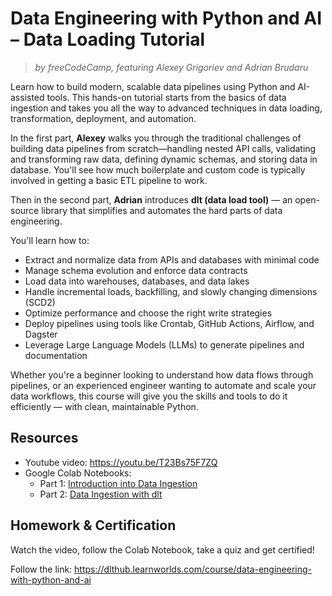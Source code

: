 # **Data Engineering with Python and AI – Data Loading Tutorial**  

> *by freeCodeCamp, featuring Alexey Grigoriev and Adrian Brudaru*

Learn how to build modern, scalable data pipelines using Python and AI-assisted tools. 
This hands-on tutorial starts from the basics of data ingestion and takes you all the way to advanced techniques in data loading, transformation, deployment, and automation.

In the first part, **Alexey** walks you through the traditional challenges of building data pipelines from scratch—handling nested API calls, validating and transforming raw data, defining dynamic schemas, and storing data in database. 
You'll see how much boilerplate and custom code is typically involved in getting a basic ETL pipeline to work.

Then in the second part, **Adrian** introduces **dlt (data load tool)** — an open-source library that simplifies and automates the hard parts of data engineering. 

You'll learn how to:
- Extract and normalize data from APIs and databases with minimal code
- Manage schema evolution and enforce data contracts
- Load data into warehouses, databases, and data lakes
- Handle incremental loads, backfilling, and slowly changing dimensions (SCD2)
- Optimize performance and choose the right write strategies
- Deploy pipelines using tools like Crontab, GitHub Actions, Airflow, and Dagster
- Leverage Large Language Models (LLMs) to generate pipelines and documentation

Whether you're a beginner looking to understand how data flows through pipelines, 
or an experienced engineer wanting to automate and scale your data workflows, 
this course will give you the skills and tools to do it efficiently — with clean, maintainable Python.


## Resources

- Youtube video: https://youtu.be/T23Bs75F7ZQ
- Google Colab Notebooks:
    - Part 1: [Introduction into Data Ingestion](https://colab.research.google.com/drive/1nQt6G6gNyIlJuKi_X-RMwbUyYDdkPI9k#forceEdit=true&sandboxMode=true)
    - Part 2: [Data Ingestion with dlt](https://colab.research.google.com/drive/1-wMCZFb-9W9G_-welq-TrizPH2XzsgQi#scrollTo=WUBXXfhCIpir&forceEdit=true&sandboxMode=true)
 
## Homework & Certification
Watch the video, follow the Colab Notebook, take a quiz and get certified!

Follow the link: https://dlthub.learnworlds.com/course/data-engineering-with-python-and-ai
